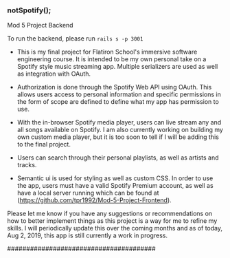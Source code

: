 ### notSpotify();

Mod 5 Project Backend

To run the backend, please run `rails s -p 3001`

- This is my final project for Flatiron School's immersive software engineering course. It is intended to be my own personal take on a Spotify style music streaming app. Multiple serializers are used as well as integration with OAuth.

- Authorization is done through the Spotify Web API using OAuth. This allows users access to personal information and specific permissions in the form of scope are defined to define what my app has permission to use.

- With the in-browser Spotify media player, users can live stream any and all songs available on Spotify. I am also currently working on building my own custom media player, but it is too soon to tell if I will be adding this to the final project.

- Users can search through their personal playlists, as well as artists and tracks.

- Semantic ui is used for styling as well as custom CSS. In order to use the app, users must have a valid Spotify Premium account, as well as have a local server running which can be found at (https://github.com/tpr1992/Mod-5-Project-Frontend).

Please let me know if you have any suggestions or recommendations on how to better implement things as this project is a way for me to refine my skills. I will periodically update this over the coming months and as of today, Aug 2, 2019, this app is still currently a work in progress.

#######################################
